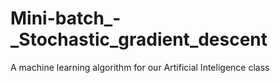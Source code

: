 # Mini-batch_-_Stochastic_gradient_descent
A machine learning algorithm for our Artificial Inteligence class
